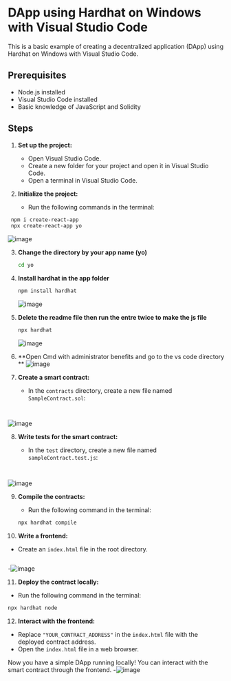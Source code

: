 # DApp using Hardhat on Windows with Visual Studio Code

This is a basic example of creating a decentralized application (DApp) using Hardhat on Windows with Visual Studio Code. 

## Prerequisites

- Node.js installed
- Visual Studio Code installed
- Basic knowledge of JavaScript and Solidity

## Steps

1. **Set up the project:**
   - Open Visual Studio Code.
   - Create a new folder for your project and open it in Visual Studio Code.
   - Open a terminal in Visual Studio Code.

2. **Initialize the project:**
   - Run the following commands in the terminal:


 ```bash
  npm i create-react-app
  npx create-react-app yo
   ```
![image](https://github.com/srijan9999/dapp/assets/148010653/08487b2b-b523-478b-a5ad-e3e923bd7fa1)

3. **Change the directory by your app name (yo)**
   ```bash
   cd yo
   ```
4. **Install hardhat in the app folder**
   ```bash
   npm install hardhat
   ```
   ![image](https://github.com/srijan9999/dapp/assets/148010653/47b13a3c-062a-470c-b1f5-711448c8a1f2)

5. **Delete the readme file then run the entre twice to make the js file**
    ```bash
   npx hardhat
   ```
    ![image](https://github.com/srijan9999/dapp/assets/148010653/46ffab00-37e1-43e6-a460-a4f83b9df712)
6. **Open Cmd with administrator benefits and go to the vs code directory **
    ![image](https://github.com/srijan9999/dapp/assets/148010653/441e7161-6274-4ff8-aef5-746969a45406)


  

7. **Create a smart contract:**
   - In the `contracts` directory, create a new file named `SampleContract.sol`:

   ```solidity
  
   ```
  ![image](https://github.com/srijan9999/dapp/assets/148010653/f04ebd9f-9c7c-4271-88ff-069b88a65547)


8. **Write tests for the smart contract:**
   - In the `test` directory, create a new file named `sampleContract.test.js`:

   ```javascript
 
   ```
 ![image](https://github.com/srijan9999/dapp/assets/148010653/eda10fd8-b248-42eb-ac58-2ad54a15a103)


9. **Compile the contracts:**
   - Run the following command in the terminal:

   ```bash
   npx hardhat compile
   ```

10. **Write a frontend:**
   - Create an `index.html` file in the root directory.
      ```
     
       ```

   -![image](https://github.com/srijan9999/dapp/assets/148010653/f96aaccc-17db-4402-86f6-b3f076879da6)


11. **Deploy the contract locally:**
   - Run the following command in the terminal:

   ```bash
   npx hardhat node
   ```

12. **Interact with the frontend:**
   - Replace `"YOUR_CONTRACT_ADDRESS"` in the `index.html` file with the deployed contract address.
   - Open the `index.html` file in a web browser.
  

Now you have a simple DApp running locally! You can interact with the smart contract through the frontend.
 -![image](https://github.com/srijan9999/dapp/assets/148010653/c022946c-4a35-4e84-8cb7-6684c4c9f2fd)


